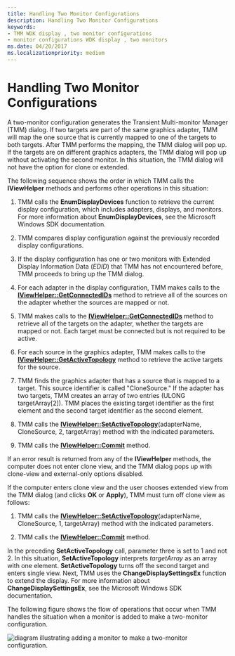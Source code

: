 ```yaml
---
title: Handling Two Monitor Configurations
description: Handling Two Monitor Configurations
keywords:
- TMM WDK display , two monitor configurations
- monitor configurations WDK display , two monitors
ms.date: 04/20/2017
ms.localizationpriority: medium
---
```


# Handling Two Monitor Configurations

A two-monitor configuration generates the Transient Multi-monitor Manager (TMM) dialog. If two targets are part of the same graphics adapter, TMM will map the one source that is currently mapped to one of the targets to both targets. After TMM performs the mapping, the TMM dialog will pop up. If the targets are on different graphics adapters, the TMM dialog will pop up without activating the second monitor. In this situation, the TMM dialog will not have the option for clone or extended.

The following sequence shows the order in which TMM calls the **IViewHelper** methods and performs other operations in this situation:

1. TMM calls the **EnumDisplayDevices** function to retrieve the current display configuration, which includes adapters, displays, and monitors. For more information about **EnumDisplayDevices**, see the Microsoft Windows SDK documentation.

2. TMM compares display configuration against the previously recorded display configurations.

3. If the display configuration has one or two monitors with Extended Display Information Data (*EDID*) that TMM has not encountered before, TMM proceeds to bring up the TMM dialog.

4. For each adapter in the display configuration, TMM makes calls to the [**IViewHelper::GetConnectedIDs**](/previous-versions/windows/hardware/drivers/ff568171(v=vs.85)) method to retrieve all of the sources on the adapter whether the sources are mapped or not.

5. TMM makes calls to the [**IViewHelper::GetConnectedIDs**](/previous-versions/windows/hardware/drivers/ff568171(v=vs.85)) method to retrieve all of the targets on the adapter, whether the targets are mapped or not. Each target must be connected but is not required to be active.

6. For each source in the graphics adapter, TMM makes calls to the [**IViewHelper::GetActiveTopology**](/previous-versions/windows/hardware/drivers/ff568169(v=vs.85)) method to retrieve the active targets for the source.

7. TMM finds the graphics adapter that has a source that is mapped to a target. This source identifier is called "CloneSource." If the adapter has two targets, TMM creates an array of two entries (ULONG targetArray\[2\]). TMM places the existing target identifier as the first element and the second target identifier as the second element.

8. TMM calls the [**IViewHelper::SetActiveTopology**](/previous-versions/windows/hardware/drivers/ff568174(v=vs.85))(adapterName, CloneSource, 2, targetArray) method with the indicated parameters.

9. TMM calls the [**IViewHelper::Commit**](/previous-versions/windows/hardware/drivers/ff568167(v=vs.85)) method.

If an error result is returned from any of the **IViewHelper** methods, the computer does not enter clone view, and the TMM dialog pops up with clone-view and external-only options disabled.

If the computer enters clone view and the user chooses extended view from the TMM dialog (and clicks **OK** or **Apply**), TMM must turn off clone view as follows:

1. TMM calls the [**IViewHelper::SetActiveTopology**](/previous-versions/windows/hardware/drivers/ff568174(v=vs.85))(adapterName, CloneSource, 1, targetArray) method with the indicated parameters.

2. TMM calls the [**IViewHelper::Commit**](/previous-versions/windows/hardware/drivers/ff568167(v=vs.85)) method.

In the preceding **SetActiveTopology** call, parameter three is set to 1 and not 2. In this situation, **SetActiveTopology** interprets *targetArray* as an array with one element. **SetActiveTopology** turns off the second target and enters single view. Next, TMM uses the **ChangeDisplaySettingsEx** function to extend the display. For more information about **ChangeDisplaySettingsEx**, see the Microsoft Windows SDK documentation.

The following figure shows the flow of operations that occur when TMM handles the situation when a monitor is added to make a two-monitor configuration.

![diagram illustrating adding a monitor to make a two-monitor configuration.](images/tmm-newconfig.png)
